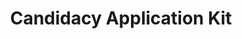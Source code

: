---
title: Candidacy Application Kit 
redirect_to: https://drive.google.com/drive/folders/14hALE0rULiSDI8hSSzpo23JZws0zIu_c?usp=sharing
redirect_from: 
  - /2022ElectionsApplicationKit
  - /2022electionsapplicationkit
---